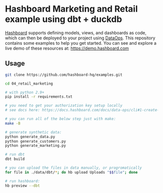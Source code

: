 # Hashboard Marketing and Retail example using dbt + duckdb 

[Hashboard](https://hashboard.com) supports defining models, views, and dashboards as code, which can then be deployed to your project using [DataOps](https://docs.hashboard.com/docs/data-ops/). This repository contains some examples to help you get started. You can see and explore a live demo of these resources at: https://demo.hashboard.com

## Usage

``` bash
git clone https://github.com/hashboard-hq/examples.git

cd 04_retail_marketing

# with python 2.9+
pip install -r requirements.txt

# you need to get your authorization key setup locally
# see docs here: https://docs.hashboard.com/docs/data-ops/cli#1-create-an-access-key

# you can run all of the below step just with make:
make -B

# generate synthetic data:
python generate_data.py
python generate_customers.py
python generate_marketing.py

# run dbt
dbt build

# you can upload the files in data manually, or progromatically
for file in ./data/dbt/*; do hb upload Uploads "$$file"; done

# run hashboard:
hb preview --dbt
```

